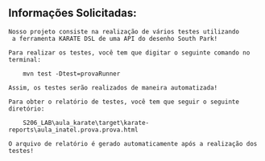  ## Informações Solicitadas:
    Nosso projeto consiste na realização de vários testes utilizando
     a ferramenta KARATE DSL de uma API do desenho South Park!
    
    Para realizar os testes, você tem que digitar o seguinte comando no terminal:

        mvn test -Dtest=provaRunner

    Assim, os testes serão realizados de maneira automatizada!

    Para obter o relatório de testes, você tem que seguir o seguinte diretório:

        S206_LAB\aula_karate\target\karate-reports\aula_inatel.prova.prova.html

    O arquivo de relatório é gerado automaticamente após a realização dos testes!

